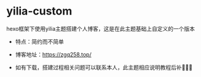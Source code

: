 # yilia-custom
hexo框架下使用yilia主题搭建个人博客，这是在此主题基础上自定义的一个版本
- 特点：简约而不简单
  
- 博客地址：https://zgq258.top/
  
- 如有下载，搭建过程相关问题可以联系本人，此主题相应说明教程后补🙈🙈🙈
